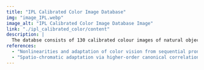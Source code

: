 ```yaml
---
title: "IPL Calibrated Color Image Database"
img: "image_IPL.webp"
image_alt: "IPL Calibrated Color Image Database Image"
link: "./ipl_calibrated_color/content"
description: |
  The databse consists of 130 calibrated colour images of natural objects under calibrated illuminations.
references:
  - "Nonlinearities and adaptation of color vision from sequential proncipal curves analysis Laparra, V., Jimenez, S., Camps-Valls, G. and Malo, J. Neural Computation, 24(10):2751-2788, 2012"
  - "Spatio-chromatic adaptation via higher-order canonical correlation analysis of natural images Gutmann, M.U., Laparra, V., Hyvärinen, A., and Malo, J. PLoS ONE 9(2) e86481, 2014"
---
```

